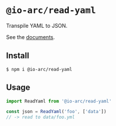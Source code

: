 # `@io-arc/read-yaml`

Transpile YAML to JSON.

See the [documents](https://io-arc.tech/plugins/module-read-yaml.html).

## Install

```shell
$ npm i @io-arc/read-yaml
```

## Usage

```typescript
import ReadYaml from '@io-arc/read-yaml'

const json = ReadYaml('foo', ['data'])
// -> read to data/foo.yml
```
